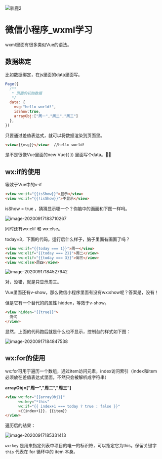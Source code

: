 

![驯鹿2](http://imgbed-xia-2.oss-cn-hangzhou.aliyuncs.com/img/驯鹿2.png)

# 微信小程序_wxml学习

wxml里面有很多类似Vue的语法。

## 数据绑定

比如数据绑定，在js里面的data里面写。

```js
Page({
  /**
   * 页面的初始数据
   */
  data: {
    msg:"hello world!",
    isShow:true,
    arrayObj:["周一","周二","周三"]
  },
})
```

只要通过差值表达式，就可以将数据渲染到页面里。

```html
<view>{{msg}}</view>  //hello world!
```

是不是很像Vue里面的new Vue({ }) 里面写个data。:blonde_woman:

## wx:if的使用

等效于Vue中的v-if

```html
<view wx:if="{{isShow}}">显示</view>
<view wx:if="{{!isShow}}">不显示</view>
```

isShow = true ，猜猜显示哪一个？你脑中的画面和下图一样吗。



![image-20200917183710267](http://imgbed-xia-2.oss-cn-hangzhou.aliyuncs.com/img/image-20200917183710267.png)



同时还有wx:elif 和 wx:else。

today=3，下面的代码，运行后什么样子，脑子里面有画面了吗？

```html
<view wx:if="{{today === 1}}">周一</view>
<view wx:elif="{{today === 2}}">周二</view>
<view wx:elif="{{today === 3}}">周三</view>
<view wx:else>周四</view>
```

![image-20200917184527642](http://imgbed-xia-2.oss-cn-hangzhou.aliyuncs.com/img/image-20200917184527642.png)

对，没错，就是只显示周三。

Vue里面还有v-show，那么微信小程序里面有没有wx:show呢？答案是，没有！

但是它有一个替代的的属性 hidden，等效于v-show。

```html
<view hidden="{{true}}"> 
  测试
</view>
```

显然，上面的代码跑后就是什么也不显示，控制台的样式如下图：

![image-20200917184847538](http://imgbed-xia-2.oss-cn-hangzhou.aliyuncs.com/img/image-20200917184847538.png)



## wx:for的使用

wx:for可用于遍历一个数组，通过item访问元素，index访问索引（index和item必须放在差值表达式里面，不然只会被解析成字符串）

**arrayObj=["周一","周二","周三"]**

```html
<view wx:for="{{arrayObj}}" 
      wx:key="*this" 
      wx:if="{{ index+1 === today ? true : false }}"
      >{{index+1}}. {{item}}
</view>
```
遍历后的结果：

![image-20200917185331413](http://imgbed-xia-2.oss-cn-hangzhou.aliyuncs.com/img/image-20200917185331413.png)



 `wx:key` 是用来指定列表中项目的唯一的标识符，可以指定它为this。保留关键字 `this` 代表在 for 循环中的 item 本身。